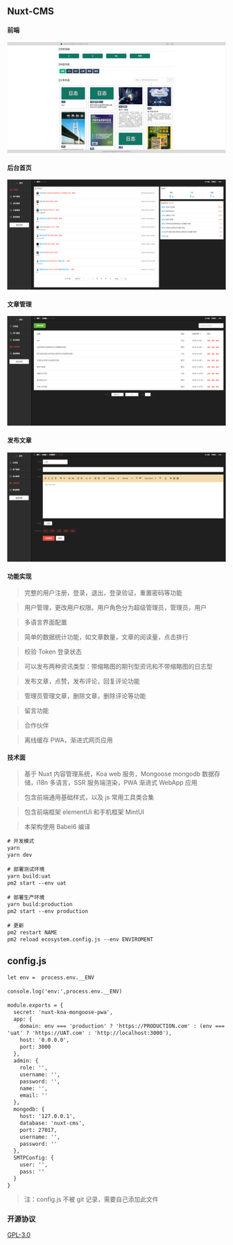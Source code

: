 ## Nuxt-CMS

#### 前端

![text](./static/preview/1.png)

#### 后台首页

![text](./static/preview/2.png)

#### 文章管理

![text](./static/preview/3.png)

#### 发布文章

![text](./static/preview/4.png)

#### 功能实现

> 完整的用户注册，登录，退出，登录验证，重置密码等功能

> 用户管理，更改用户权限。用户角色分为超级管理员，管理员，用户

> 多语言界面配置

> 简单的数据统计功能，如文章数量，文章的阅读量，点击排行

> 校验 Token 登录状态

> 可以发布两种资讯类型：带缩略图的期刊型资讯和不带缩略图的日志型

> 发布文章，点赞，发布评论，回复评论功能

> 管理员管理文章，删除文章，删除评论等功能

> 留言功能

> 合作伙伴

> 离线缓存 PWA，渐进式网页应用

#### 技术面

> 基于 Nuxt 内容管理系统，Koa web 服务，Mongoose mongodb 数据存储，i18n 多语言，SSR 服务端渲染，PWA 渐进式 WebApp 应用

> 包含前端通用基础样式，以及 js 常用工具类合集

> 包含前端框架 elementUI 和手机框架 MintUI

> 本架构使用 Babel6 编译

```
# 开发模式
yarn
yarn dev

# 部署测试环境
yarn build:uat
pm2 start --env uat

# 部署生产环境
yarn build:production
pm2 start --env production

# 更新
pm2 restart NAME
pm2 reload ecosystem.config.js --env ENVIROMENT
```

## config.js

```
let env =  process.env.__ENV

console.log('env:',process.env.__ENV)

module.exports = {
  secret: 'nuxt-koa-mongoose-pwa',
  app: {
    domain: env === 'production' ? 'https://PRODUCTION.com' : (env === 'uat' ? 'https://UAT.com' : 'http://localhost:3000'),
    host: '0.0.0.0',
    port: 3000
  },
  admin: {
    role: '',
    username: '',
    password: '',
    name: '',
    email: ''
  },
  mongodb: {
    host: '127.0.0.1',
    database: 'nuxt-cms',
    port: 27017,
    username: '',
    password: ''
  },
  SMTPConfig: {
    user: '',
    pass: ''
  }
}
```

> 注：config.js 不被 git 记录，需要自己添加此文件

### 开源协议

[GPL-3.0](https://choosealicense.com/licenses/gpl-3.0/)
